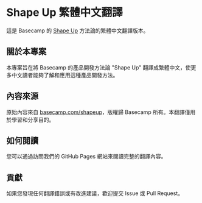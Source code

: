 # Shape Up 繁體中文翻譯

這是 Basecamp 的 [Shape Up](https://basecamp.com/shapeup) 方法論的繁體中文翻譯版本。

## 關於本專案

本專案旨在將 Basecamp 的產品開發方法論 "Shape Up" 翻譯成繁體中文，使更多中文讀者能夠了解和應用這種產品開發方法。

## 內容來源

原始內容來自 [basecamp.com/shapeup](https://basecamp.com/shapeup)，版權歸 Basecamp 所有。本翻譯僅用於學習和分享目的。

## 如何閱讀

您可以通過訪問我們的 GitHub Pages 網站來閱讀完整的翻譯內容。

## 貢獻

如果您發現任何翻譯錯誤或有改進建議，歡迎提交 Issue 或 Pull Request。 